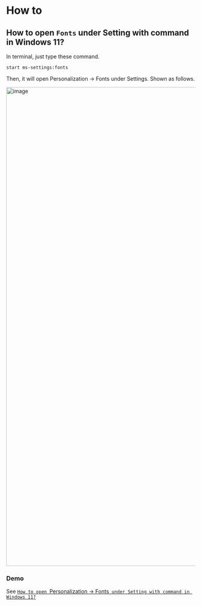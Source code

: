 # How to
## How to open `Fonts` under Setting with command in Windows 11?
In terminal, just type these command.

```
start ms-settings:fonts
```

Then, it will open Personalization -> Fonts under Settings. Shown as follows.

<img width="1273" alt="image" src="https://github.com/user-attachments/assets/a1a6f16a-2569-4139-8391-3c3ff0587a37" />

### Demo
See [`How to open `Personalization -> Fonts` under Setting with command in Windows 11?`](https://youtu.be/Q_W70r5pZMs)
